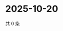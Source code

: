 # 2025-10-20

共 0 条

<!-- BEGIN ZHIHUVIDEO -->
<!-- 最后更新时间 Mon Oct 20 2025 12:17:48 GMT+0800 (China Standard Time) -->

<!-- END ZHIHUVIDEO -->
